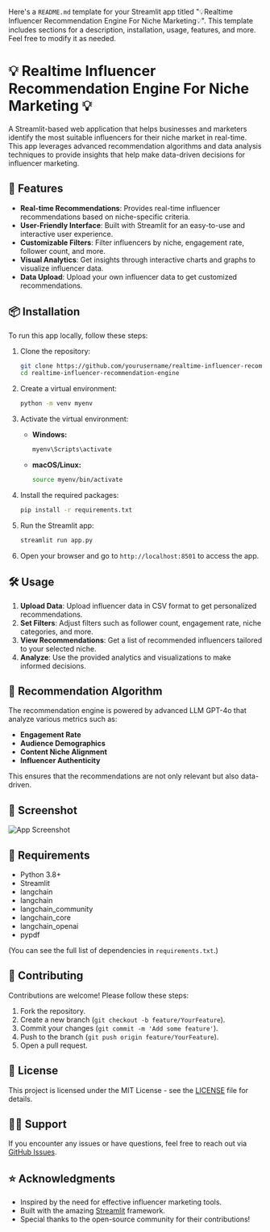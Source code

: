 Here's a `README.md` template for your Streamlit app titled "💡Realtime Influencer Recommendation Engine For Niche Marketing💡". This template includes sections for a description, installation, usage, features, and more. Feel free to modify it as needed.

# 💡 Realtime Influencer Recommendation Engine For Niche Marketing 💡

A Streamlit-based web application that helps businesses and marketers identify the most suitable influencers for their niche market in real-time. This app leverages advanced recommendation algorithms and data analysis techniques to provide insights that help make data-driven decisions for influencer marketing.

## 🚀 Features

- **Real-time Recommendations**: Provides real-time influencer recommendations based on niche-specific criteria.
- **User-Friendly Interface**: Built with Streamlit for an easy-to-use and interactive user experience.
- **Customizable Filters**: Filter influencers by niche, engagement rate, follower count, and more.
- **Visual Analytics**: Get insights through interactive charts and graphs to visualize influencer data.
- **Data Upload**: Upload your own influencer data to get customized recommendations.

## 📦 Installation

To run this app locally, follow these steps:

1. Clone the repository:

   ```bash
   git clone https://github.com/yourusername/realtime-influencer-recommendation-engine.git
   cd realtime-influencer-recommendation-engine
   ```

2. Create a virtual environment:

   ```bash
   python -m venv myenv
   ```

3. Activate the virtual environment:

   - **Windows:**
     ```bash
     myenv\Scripts\activate
     ```
   - **macOS/Linux:**
     ```bash
     source myenv/bin/activate
     ```

4. Install the required packages:

   ```bash
   pip install -r requirements.txt
   ```

5. Run the Streamlit app:

   ```bash
   streamlit run app.py
   ```

6. Open your browser and go to `http://localhost:8501` to access the app.

## 🛠 Usage

1. **Upload Data**: Upload influencer data in CSV format to get personalized recommendations.
2. **Set Filters**: Adjust filters such as follower count, engagement rate, niche categories, and more.
3. **View Recommendations**: Get a list of recommended influencers tailored to your selected niche.
4. **Analyze**: Use the provided analytics and visualizations to make informed decisions.

## 🧠 Recommendation Algorithm

The recommendation engine is powered by advanced LLM GPT-4o that analyze various metrics such as:

- **Engagement Rate**
- **Audience Demographics**
- **Content Niche Alignment**
- **Influencer Authenticity**
  
This ensures that the recommendations are not only relevant but also data-driven.

## 🎨 Screenshot

![App Screenshot](path/to/screenshot.png)

## 📝 Requirements

- Python 3.8+
- Streamlit 
- langchain
- langchain
- langchain_community
- langchain_core
- langchain_openai
- pypdf

(You can see the full list of dependencies in `requirements.txt`.)

## 🤝 Contributing

Contributions are welcome! Please follow these steps:

1. Fork the repository.
2. Create a new branch (`git checkout -b feature/YourFeature`).
3. Commit your changes (`git commit -m 'Add some feature'`).
4. Push to the branch (`git push origin feature/YourFeature`).
5. Open a pull request.

## 📄 License

This project is licensed under the MIT License - see the [LICENSE](LICENSE) file for details.

## 🙋‍♂️ Support

If you encounter any issues or have questions, feel free to reach out via [GitHub Issues](https://github.com/aqibrehmanpirzada/Realtime-Influencer-Recommendation-System-Using-GPT-4o/issues).

## ⭐ Acknowledgments

- Inspired by the need for effective influencer marketing tools.
- Built with the amazing [Streamlit](https://streamlit.io) framework.
- Special thanks to the open-source community for their contributions!
